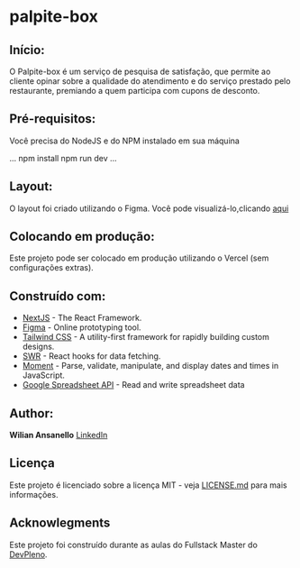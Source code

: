 # palpite-box


## Início:

O Palpite-box é um serviço de pesquisa de satisfação, que permite ao cliente opinar sobre a qualidade do atendimento e do serviço prestado pelo restaurante, premiando a quem participa com cupons de desconto.

## Pré-requisitos:

Você precisa do NodeJS e do NPM instalado em sua máquina

...
npm install
npm run dev
...

## Layout:

O layout foi criado utilizando o Figma. Você pode visualizá-lo,clicando [aqui](https://www.figma.com/file/GSLVzvsJKl4QXZ8cC2iGuO/palpite-box?node-id=0%3A1)


## Colocando em produção:

Este projeto pode ser colocado em produção utilizando o Vercel (sem configurações extras).


## Construído com:

* [NextJS](https://nextjs.org) - The React Framework.
* [Figma](https://www.figma.com) - Online prototyping tool.
* [Tailwind CSS](https://tailwindcss.com) - A utility-first framework for rapidly building custom designs.
* [SWR](https://swr.vercel.app) - React hooks for data fetching.
* [Moment](https://momentjs.com/) - Parse, validate, manipulate, and display dates and times in JavaScript.
* [Google Spreadsheet API](https://developers.google.com/sheets/api) - Read and write spreadsheet data


## Author:

**Wilian Ansanello** [LinkedIn](https://linkedin.com/in/wiliansanello/)


## Licença

Este projeto é licenciado sobre a licença MIT - veja [LICENSE.md](LICENSE.md) para mais informações.


## Acknowlegments

Este projeto foi construído durante as aulas do Fullstack Master do [DevPleno](https://devpleno.com).
